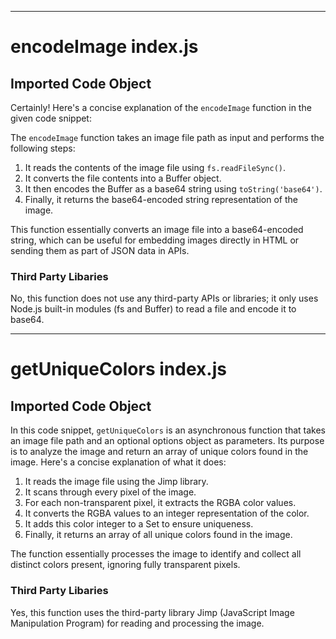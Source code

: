 
  
  

---
# encodeImage index.js
## Imported Code Object
Certainly! Here's a concise explanation of the `encodeImage` function in the given code snippet:

The `encodeImage` function takes an image file path as input and performs the following steps:

1. It reads the contents of the image file using `fs.readFileSync()`.
2. It converts the file contents into a Buffer object.
3. It then encodes the Buffer as a base64 string using `toString('base64')`.
4. Finally, it returns the base64-encoded string representation of the image.

This function essentially converts an image file into a base64-encoded string, which can be useful for embedding images directly in HTML or sending them as part of JSON data in APIs.

### Third Party Libaries

No, this function does not use any third-party APIs or libraries; it only uses Node.js built-in modules (fs and Buffer) to read a file and encode it to base64.

---
# getUniqueColors index.js
## Imported Code Object
In this code snippet, `getUniqueColors` is an asynchronous function that takes an image file path and an optional options object as parameters. Its purpose is to analyze the image and return an array of unique colors found in the image. Here's a concise explanation of what it does:

1. It reads the image file using the Jimp library.
2. It scans through every pixel of the image.
3. For each non-transparent pixel, it extracts the RGBA color values.
4. It converts the RGBA values to an integer representation of the color.
5. It adds this color integer to a Set to ensure uniqueness.
6. Finally, it returns an array of all unique colors found in the image.

The function essentially processes the image to identify and collect all distinct colors present, ignoring fully transparent pixels.

### Third Party Libaries

Yes, this function uses the third-party library Jimp (JavaScript Image Manipulation Program) for reading and processing the image.

  
  